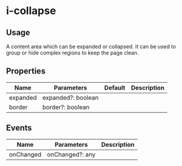 # i-collapse

## Usage

A content area which can be expanded or collapsed. It can be used to group or hide complex regions to keep the page clean.

## Properties

| Name     | Parameters         | Default | Description |
| -------- | ------------------ | ------- | ----------- |
| expanded | expanded?: boolean |         |             |
| border   | border?: boolean   |         |             |

## Events

| Name     | Parameters     | Description |
| -------- | -------------- | ----------- |
| onChanged | onChanged?: any |             |

